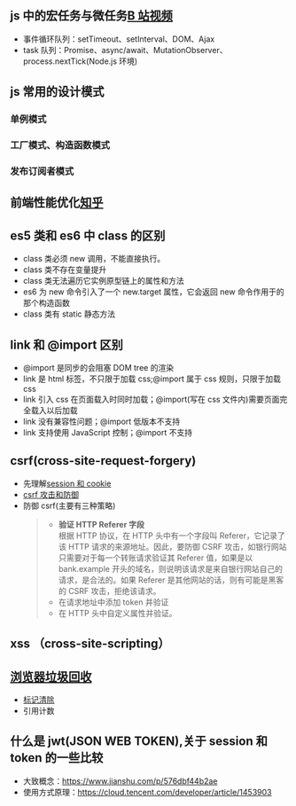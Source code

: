## js 中的宏任务与微任务[B 站视频](https://www.bilibili.com/video/BV1eJ41177Rg?from=search&seid=5166514918102248165)

- 事件循环队列：setTimeout、setInterval、DOM、Ajax
- task 队列：Promise、async/await、MutationObserver、process.nextTick(Node.js 环境)

## js 常用的设计模式

### 单例模式

### 工厂模式、构造函数模式

### 发布订阅者模式

## 前端性能优化[知乎](https://zhuanlan.zhihu.com/p/121056616)

## es5 类和 es6 中 class 的区别

- class 类必须 new 调用，不能直接执行。
- class 类不存在变量提升
- class 类无法遍历它实例原型链上的属性和方法
- es6 为 new 命令引入了一个 new.target 属性，它会返回 new 命令作用于的那个构造函数
- class 类有 static 静态方法

## link 和 @import 区别

- @import 是同步的会阻塞 DOM tree 的渲染
- link 是 html 标签，不只限于加载 css;@import 属于 css 规则，只限于加载 css
- link 引入 css 在页面载入时同时加载；@import(写在 css 文件内)需要页面完全载入以后加载
- link 没有兼容性问题；@import 低版本不支持
- link 支持使用 JavaScript 控制；@import 不支持

## csrf(cross-site-request-forgery)

- 先理解[session 和 cookie](https://blog.csdn.net/jnshu_it/article/details/79894570)
- [csrf 攻击和防御](https://blog.csdn.net/xiaoxinshuaiga/article/details/80766369)
- 防御 csrf(主要有三种策略)
  > - **验证 HTTP Referer 字段**  
  >   根据 HTTP 协议，在 HTTP 头中有一个字段叫 Referer，它记录了该 HTTP 请求的来源地址。因此，要防御 CSRF 攻击，如银行网站只需要对于每一个转账请求验证其 Referer 值，如果是以 bank.example 开头的域名，则说明该请求是来自银行网站自己的请求，是合法的。如果 Referer 是其他网站的话，则有可能是黑客的 CSRF 攻击，拒绝该请求。
  > - 在请求地址中添加 token 并验证
  > - 在 HTTP 头中自定义属性并验证。

## xss （cross-site-scripting）

## [浏览器垃圾回收](https://www.jianshu.com/p/0cdf8f60400d)

- [标记清除](https://blog.csdn.net/a8725585/article/details/106836648)
- 引用计数

## 什么是 jwt(JSON WEB TOKEN),关于 session 和 token 的一些比较

- 大致概念：https://www.jianshu.com/p/576dbf44b2ae
- 使用方式原理：https://cloud.tencent.com/developer/article/1453903
